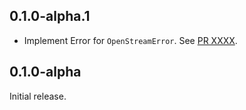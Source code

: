 ## 0.1.0-alpha.1
- Implement Error for `OpenStreamError`.
  See [PR XXXX](https://github.com/libp2p/rust-libp2p/pull/XXXX).

## 0.1.0-alpha

Initial release.
